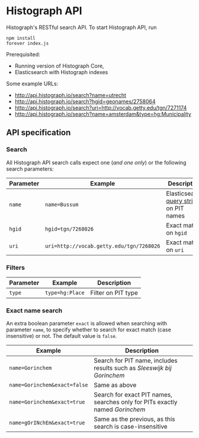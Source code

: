 # Histograph API

Histograph's RESTful search API. To start Histograph API, run

    npm install
    forever index.js

Prerequisited:

- Running version of Histograph Core,
- Elasticsearch with Histograph indexes

Some example URLs:

- http://api.histograph.io/search?name=utrecht
- http://api.histograph.io/search?hgid=geonames/2758064
- http://api.histograph.io/search?uri=http://vocab.getty.edu/tgn/7271174
- http://api.histograph.io/search?name=amsterdam&type=hg:Municipality

## API specification

### Search

All Histograph API search calls expect one (_and one only_) or the following search parameters:

| Parameter  | Example                                  | Description
|------------|------------------------------------------|-----------------
| `name`     | `name=Bussum`                            | Elasticsearch [query string](http://www.elastic.co/guide/en/elasticsearch/reference/1.x/query-dsl-query-string-query.html#query-string-syntax) on PIT names
| `hgid`     | `hgid=tgn/7268026`                       | Exact match on `hgid`
| `uri`      | `uri=http://vocab.getty.edu/tgn/7268026` | Exact match on `uri`

### Filters

| Parameter | Example         | Description
|-----------|-----------------|---------------------
| `type`    | `type=hg:Place` | Filter on PIT type

### Exact name search

An extra boolean parameter `exact` is allowed when searching with parameter `name`, to
specify whether to search for exact match (case insensitive) or not. The default
value is `false`.

| Example                      | Description
|------------------------------|------------------------------------------------------------------------------
| `name=Gorinchem`             | Search for PIT name, includes results such as _Sleeswijk bij Gorinchem_
| `name=Gorinchem&exact=false` | Same as above
| `name=Gorinchem&exact=true`  | Search for exact PIT names, searches only for PITs exactly named _Gorinchem_
| `name=gOrINchEm&exact=true`  | Same as the previous, as this search is case-insensitive

